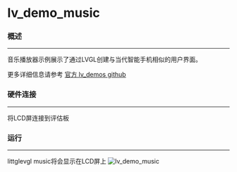 # lv_demo_music

### 概述
***
音乐播放器示例展示了通过LVGL创建与当代智能手机相似的用户界面。

更多详细信息请参考 [官方 lv_demos github](https://github.com/lvgl/lv_demos)
### 硬件连接
***
将LCD屏连接到评估板

### 运行
***
littglevgl music将会显示在LCD屏上
![lv_demo_music](../../../doc/images/samples/lv_demo_music.git "lv_demo_music")